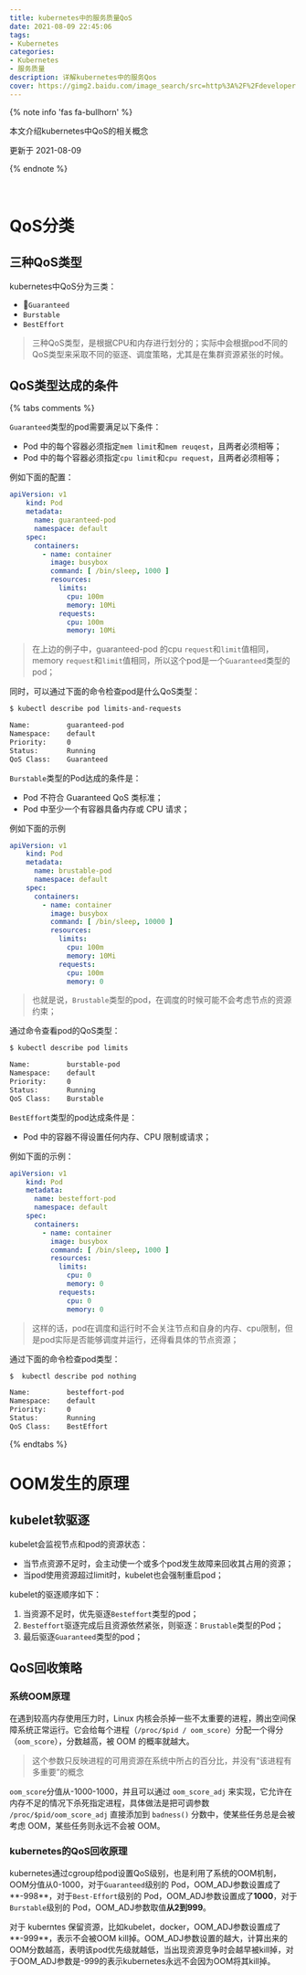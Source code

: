 ```yaml
---
title: kubernetes中的服务质量QoS
date: 2021-08-09 22:45:06
tags:
- Kubernetes
categories:
- Kubernetes
- 服务质量
description: 详解kubernetes中的服务Qos
cover: https://gimg2.baidu.com/image_search/src=http%3A%2F%2Fdeveloper.ibm.com%2Fdwblog%2Fwp-content%2Fuploads%2Fsites%2F73%2Fdwblog-kubernetes-850x425.png&refer=http%3A%2F%2Fdeveloper.ibm.com&app=2002&size=f9999,10000&q=a80&n=0&g=0n&fmt=jpeg?sec=1631112416&t=ec53fac9e0c6d318c97d8b1d27623a0a
---
```




{% note info 'fas fa-bullhorn' %}

本文介绍kubernetes中QoS的相关概念

更新于 2021-08-09

{% endnote %}

<br>



# QoS分类



## 三种QoS类型

kubernetes中QoS分为三类：

- `Guaranteed`
- `Burstable`
- `BestEffort`



> 三种QoS类型，是根据CPU和内存进行划分的；实际中会根据pod不同的QoS类型来采取不同的驱逐、调度策略，尤其是在集群资源紧张的时候。



## QoS类型达成的条件



{% tabs comments %}

<!-- tab Guaranteed -->

`Guaranteed`类型的pod需要满足以下条件：

- Pod 中的每个容器必须指定`mem limit`和`mem reuqest`，且两者必须相等；
- Pod 中的每个容器必须指定`cpu limit`和`cpu request`，且两者必须相等；



例如下面的配置：

```yaml
apiVersion: v1
    kind: Pod
    metadata:
      name: guaranteed-pod
      namespace: default
    spec:
      containers:
        - name: container
          image: busybox
          command: [ /bin/sleep, 1000 ]
          resources:
            limits:
              cpu: 100m
              memory: 10Mi
            requests:
              cpu: 100m
              memory: 10Mi
```

> 在上边的例子中，guaranteed-pod 的cpu `request`和`limit`值相同，memory `request`和`limit`值相同，所以这个pod是一个`Guaranteed`类型的pod；



同时，可以通过下面的命令检查pod是什么QoS类型：

```bash
$ kubectl describe pod limits-and-requests

Name:         guaranteed-pod
Namespace:    default
Priority:     0
Status:       Running
QoS Class:    Guaranteed
```

<!-- endtab -->

<!-- tab Burstable -->

`Burstable`类型的Pod达成的条件是：

- Pod 不符合 Guaranteed QoS 类标准；
- Pod 中至少一个有容器具备内存或 CPU 请求；



例如下面的示例

```yaml
apiVersion: v1
    kind: Pod
    metadata:
      name: brustable-pod
      namespace: default
    spec:
      containers:
        - name: container
          image: busybox
          command: [ /bin/sleep, 10000 ]
          resources:
            limits:
              cpu: 100m
              memory: 10Mi
            requests:
              cpu: 100m
              memory: 0
```



> 也就是说，`Brustable`类型的pod，在调度的时候可能不会考虑节点的资源约束；



通过命令查看pod的QoS类型：

```bash
$ kubectl describe pod limits

Name:         burstable-pod
Namespace:    default
Priority:     0
Status:       Running
QoS Class:    Burstable
```

<!-- endtab -->

<!-- tab BestEffort -->

`BestEffort`类型的pod达成条件是：

- Pod 中的容器不得设置任何内存、CPU 限制或请求；



例如下面的示例：

```yaml
apiVersion: v1
    kind: Pod
    metadata:
      name: besteffort-pod
      namespace: default
    spec:
      containers:
        - name: container
          image: busybox
          command: [ /bin/sleep, 1000 ]
          resources:
            limits:
              cpu: 0
              memory: 0
            requests:
              cpu: 0
              memory: 0
```



> 这样的话，pod在调度和运行时不会关注节点和自身的内存、cpu限制，但是pod实际是否能够调度并运行，还得看具体的节点资源；



通过下面的命令检查pod类型：

```bash
$  kubectl describe pod nothing

Name:         besteffort-pod
Namespace:    default
Priority:     0
Status:       Running
QoS Class:    BestEffort
```

<!-- endtab -->

{% endtabs %}



# OOM发生的原理



## kubelet软驱逐

kubelet会监视节点和pod的资源状态：

- 当节点资源不足时，会主动使一个或多个pod发生故障来回收其占用的资源；
- 当pod使用资源超过limit时，kubelet也会强制重启pod；



kubelet的驱逐顺序如下：

1. 当资源不足时，优先驱逐`Besteffort`类型的pod；
2. `Besteffort`驱逐完成后且资源依然紧张，则驱逐：`Brustable`类型的Pod；
3. 最后驱逐`Guaranteed`类型的pod；



## QoS回收策略



### 系统OOM原理

在遇到较高内存使用压力时，Linux 内核会杀掉一些不太重要的进程，腾出空间保障系统正常运行。它会给每个进程（`/proc/$pid / oom_score`）分配一个得分（`oom_score`），分数越高，被 OOM 的概率就越大。



> 这个参数只反映进程的可用资源在系统中所占的百分比，并没有“该进程有多重要”的概念



`oom_score`分值从-1000-1000，并且可以通过 `oom_score_adj` 来实现，它允许在内存不足的情况下杀死指定进程，具体做法是把可调参数 `/proc/$pid/oom_score_adj` 直接添加到 `badness()` 分数中，使某些任务总是会被考虑 OOM，某些任务则永远不会被 OOM。



### kubernetes的QoS回收原理

kubernetes通过cgroup给pod设置QoS级别，也是利用了系统的OOM机制，OOM分值从0-1000，对于`Guaranteed`级别的 Pod，OOM_ADJ参数设置成了**-998**，对于`Best-Effort`级别的 Pod，OOM_ADJ参数设置成了**1000**，对于`Burstable`级别的 Pod，OOM_ADJ参数取值**从2到999**。



对于 kuberntes 保留资源，比如kubelet，docker，OOM_ADJ参数设置成了**-999**，表示不会被OOM kill掉。OOM_ADJ参数设置的越大，计算出来的OOM分数越高，表明该pod优先级就越低，当出现资源竞争时会越早被kill掉，对于OOM_ADJ参数是-999的表示kubernetes永远不会因为OOM将其kill掉。

